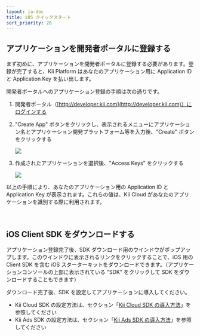 ```yaml
---
layout: ja-doc
title: iOS クイックスタート
sort_priority: 20
---
```

## アプリケーションを開発者ポータルに登録する

まず初めに、アプリケーションを開発者ポータルに登録する必要があります。登録が完了すると、Kii Platform はあなたのアプリケーション用に Application ID と Application Key を払い出します。

開発者ポータルへのアプリケーション登録の手順は次の通りです。

1.  開発者ポータル（[http://developer.kii.com](http://developer.kii.com)）にログインする

2.  "Create App" ボタンをクリックし、表示されるメニューにアプリケーション名とアプリケーション開発プラットフォーム等を入力後、"Create" ボタンをクリックする

    ![](//static.kii.com/devportal/docs/images/common_quick_01.png)

3.  作成されたアプリケーションを選択後、"Access Keys" をクリックする

    ![](//static.kii.com/devportal/docs/images/common_quick_02_access_key.png)

以上の手順により、あなたのアプリケーション用の Application ID と Application Key が表示されます。これらの値は、Kii Cloud があなたのアプリケーションを識別する際に利用されます。

<br/>

## iOS Client SDK をダウンロードする

アプリケーション登録完了後、SDK ダウンロード用のウインドウがポップアップします。このウインドウに表示されるリンクをクリックすることで、iOS 用の Client SDK を含む iOS スターターキットをダウンロードできます。（アプリケーションコンソールの上部に表示されている "SDK" をクリックして SDK をダウンロードすることもできます）

ダウンロード完了後、SDK を設定してアプリケーションに導入してください。

*   Kii Cloud SDK の設定方法は、セクション「[Kii Cloud SDK の導入方法](http://document.kii.com/jp/adding-kii-cloud-to-your-application--2)」を参照してください
*   Kii Ads SDK の設定方法は、セクション「[Kii Ads SDK の導入方法](http://document.kii.com/jp/adding-kii-ads-in-your-application--2)」を参照してください
